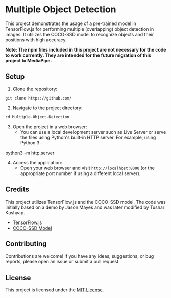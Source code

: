 # Multiple Object Detection

This project demonstrates the usage of a pre-trained model in TensorFlow.js for performing multiple (overlapping) object detection in images. It utilizes the COCO-SSD model to recognize objects and their positions with high accuracy.

**Note: The npm files included in this project are not necessary for the code to work currently. They are intended for the future migration of this project to MediaPipe.**

## Setup

1. Clone the repository:
```
git clone https://github.com/
```
2. Navigate to the project directory:
```
cd Multiple-Object-Detection
```
3. Open the project in a web browser:
   - You can use a local development server such as Live Server or serve the files using Python's built-in HTTP server. For example, using Python 3:

python3 -m http.server

4. Access the application:
   - Open your web browser and visit `http://localhost:8000` (or the appropriate port number if using a different local server).

## Credits

This project utilizes TensorFlow.js and the COCO-SSD model. The code was initially based on a demo by Jason Mayes and was later modified by Tushar Kashyap. 

- [TensorFlow.js](https://www.tensorflow.org/js)
- [COCO-SSD Model](https://github.com/tensorflow/tfjs-models/tree/master/coco-ssd)
## Contributing

Contributions are welcome! If you have any ideas, suggestions, or bug reports, please open an issue or submit a pull request.

## License

This project is licensed under the [MIT License](LICENSE).
